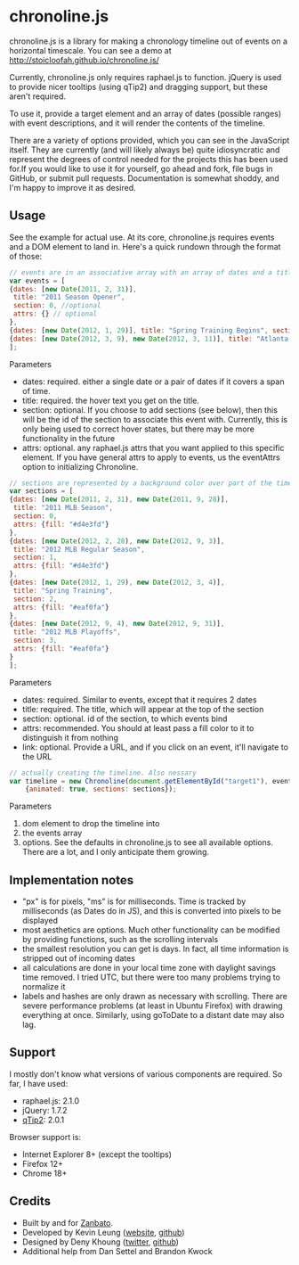 chronoline.js
=============

chronoline.js is a library for making a chronology timeline out of events on a horizontal timescale. You can see a demo at http://stoicloofah.github.io/chronoline.js/

Currently, chronoline.js only requires raphael.js to function. jQuery is used to provide nicer tooltips (using qTip2) and dragging support, but these aren't required.

To use it, provide a target element and an array of dates (possible ranges) with event descriptions, and it will render the contents of the timeline.

There are a variety of options provided, which you can see in the JavaScript itself. They are currently (and will likely always be) quite idiosyncratic and represent the degrees of control needed for the projects this has been used for.If you would like to use it for yourself, go ahead and fork, file bugs in GitHub, or submit pull requests. Documentation is somewhat shoddy, and I'm happy to improve it as desired.

Usage
-----
See the example for actual use. At its core, chronoline.js requires events and a DOM element to land in. Here's a quick rundown through the format of those:
```javascript
// events are in an associative array with an array of dates and a title that are the actual dots and bars in the timeline
var events = [
{dates: [new Date(2011, 2, 31)],
 title: "2011 Season Opener",
 section: 0, //optional
 attrs: {} // optional
},
{dates: [new Date(2012, 1, 29)], title: "Spring Training Begins", section: 2},
{dates: [new Date(2012, 3, 9), new Date(2012, 3, 11)], title: "Atlanta Braves @ Houston Astros", section: 1}
];
```

Parameters
* dates: required. either a single date or a pair of dates if it covers a span of time.
* title: required. the hover text you get on the title.
* section: optional. If you choose to add sections (see below), then this will be the id of the section to associate this event with. Currently, this is only being used to correct hover states, but there may be more functionality in the future
* attrs: optional. any raphael.js attrs that you want applied to this specific element. If you have general attrs to apply to events, us the eventAttrs option to initializing Chronoline.

```javascript
// sections are represented by a background color over part of the timeline. They are optional
var sections = [
{dates: [new Date(2011, 2, 31), new Date(2011, 9, 28)],
 title: "2011 MLB Season",
 section: 0,
 attrs: {fill: "#d4e3fd"}
},
{dates: [new Date(2012, 2, 28), new Date(2012, 9, 3)],
 title: "2012 MLB Regular Season",
 section: 1,
 attrs: {fill: "#d4e3fd"}
},
{dates: [new Date(2012, 1, 29), new Date(2012, 3, 4)],
 title: "Spring Training",
 section: 2,
 attrs: {fill: "#eaf0fa"}
},
{dates: [new Date(2012, 9, 4), new Date(2012, 9, 31)],
 title: "2012 MLB Playoffs",
 section: 3,
 attrs: {fill: "#eaf0fa"}
}
];
```

Parameters
* dates: required. Similar to events, except that it requires 2 dates
* title: required. The title, which will appear at the top of the section
* section: optional. id of the section, to which events bind
* attrs: recommended. You should at least pass a fill color to it to distinguish it from nothing
* link: optional. Provide a URL, and if you click on an event, it'll navigate to the URL

```javascript
// actually creating the timeline. Also nessary
var timeline = new Chronoline(document.getElementById("target1"), events,
    {animated: true, sections: sections});
```

Parameters
1. dom element to drop the timeline into
2. the events array
3. options. See the defaults in chronoline.js to see all available options. There are a lot, and I only anticipate them growing.

Implementation notes
--------------------
* "px" is for pixels, "ms" is for milliseconds. Time is tracked by milliseconds (as Dates do in JS), and this is converted into pixels to be displayed
* most aesthetics are options. Much other functionality can be modified by providing functions, such as the scrolling intervals
* the smallest resolution you can get is days. In fact, all time information is stripped out of incoming dates
* all calculations are done in your local time zone with daylight savings time removed. I tried UTC, but there were too many problems trying to normalize it
* labels and hashes are only drawn as necessary with scrolling. There are severe performance problems (at least in Ubuntu Firefox) with drawing everything at once. Similarly, using goToDate to a distant date may also lag.

Support
-------
I mostly don't know what versions of various components are required. So far, I have used:
* raphael.js: 2.1.0
* jQuery: 1.7.2
* [qTip2](http://qtip2.com/): 2.0.1

Browser support is:
* Internet Explorer 8+ (except the tooltips)
* Firefox 12+
* Chrome 18+

Credits
-------
* Built by and for [Zanbato](https://zanbato.com).
* Developed by Kevin Leung ([website](http://kevinleung.com), [github](https://github.com/StoicLoofah))
* Designed by Deny Khoung ([twitter](http://twitter.com/#!/denykhoung), [github](https://github.com/denyk))
* Additional help from Dan Settel and Brandon Kwock

